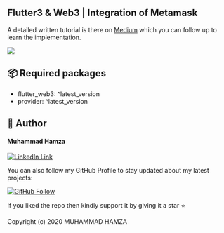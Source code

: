 ## Flutter3 & Web3 | Integration of Metamask

A detailed written tutorial is there on [Medium]() which you can follow up to learn the implementation.

<img src="https://user-images.githubusercontent.com/43790152/173221530-c70cb1a5-e3f2-45a3-ab60-3f387e6b7e39.png">

<br>

## 📦 Required packages
- flutter_web3: ^latest_version
- provider: ^latest_version


## 🧑 Author

#### Muhammad Hamza

[![LinkedIn Link](https://img.shields.io/badge/Connect-Hamza-blue.svg?logo=linkedin&longCache=true&style=social&label=Connect
)](https://www.linkedin.com/in/mhmzdev)

You can also follow my GitHub Profile to stay updated about my latest projects:

[![GitHub Follow](https://img.shields.io/badge/Connect-Hamza-blue.svg?logo=Github&longCache=true&style=social&label=Follow)](https://github.com/m-hamzashakeel)

If you liked the repo then kindly support it by giving it a star ⭐

Copyright (c) 2020 MUHAMMAD HAMZA